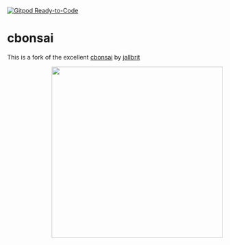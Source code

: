 [![Gitpod Ready-to-Code](https://img.shields.io/badge/Gitpod-Ready--to--Code-blue?logo=gitpod)](https://gitpod.io/#https://github.com/hortinstein/horde) 

# cbonsai

This is a fork of the excellent [cbonsai](https://gitlab.com/jallbrit/cbonsai/) by [jallbrit](https://gitlab.com/jallbrit) 

<img src="https://i.imgur.com/rnqJx3P.gif" align="right" width="400px">

